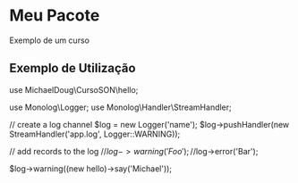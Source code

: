 # Meu Pacote

Exemplo de um curso


## Exemplo de Utilização



use MichaelDoug\CursoSON\hello;


use Monolog\Logger;
use Monolog\Handler\StreamHandler;

// create a log channel
$log = new Logger('name');
$log->pushHandler(new StreamHandler('app.log', Logger::WARNING));

// add records to the log
//$log->warning('Foo');
//$log->error('Bar');

$log->warning((new hello)->say('Michael'));